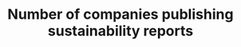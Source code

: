 ---
data_non_statistical: true
goal_meta_link: http://unstats.un.org/sdgs/files/metadata-compilation/Metadata-Goal-12.pdf
goal_meta_link_page: 9
graph: null
graph_status_notes: unk
graph_title: Number of companies publishing sustainability reports
graph_type: null
graph_type_description: null
has_metadata: false
indicator: 12.6.1
indicator_name: Number of companies publishing sustainability reports
indicator_sort_order: 12.06.01
indicator_variable: null
layout: indicator
permalink: /12-6-1/
published: true
reporting_status: notstarted
sdg_goal: 12
source_active_1: true
source_notes_1: null
source_title_1: null
target: Encourage companies, especially large and transnational companies, to adopt
  sustainable practices and to integrate sustainability information into their reporting
  cycle.
target_id: '12.6'
title: Number of companies publishing sustainability reports
un_custodial_agency: UNEP, UNCTAD
un_designated_tier: '3'
variable_description: null
variable_notes: null
---